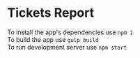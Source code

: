 # Tickets Report
To install the app's dependencies use <code>npm i</code></br>
To build the app use <code>gulp build</code></br>
To run development server use <code>npm start</code></br>
